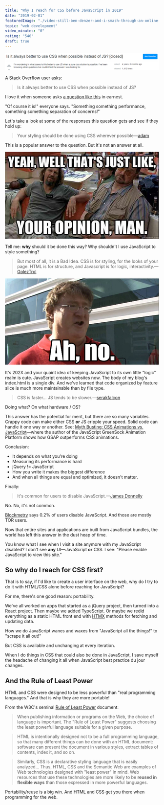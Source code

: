 ```yaml
---
title: "Why I reach for CSS before JavaScript in 2019"
date: "2019-02-01"
featuredImage: "./video-still-ben-denzer-and-i-smash-through-an-online-javascript-test-mike-zetlow.jpg"
topic: "web development"
video_minutes: "0"
rating: "540"
draft: true
---
```


![](stack-overflow-why-i-reach-for-css-before-javascript-in-2019.PNG)

A Stack Overflow user asks:

> Is it always better to use CSS when possible instead of JS?

I love it when someone asks [a question like this](https://stackoverflow.com/questions/24012569/is-it-always-better-to-use-css-when-possible-instead-of-js) in earnest.

"Of course it is!" everyone says. "Something something performance, something something separation of concerns!"

Let's take a look at some of the responses this question gets and see if they hold up:

> Your styling should be done using CSS wherever possible—[adam](https://stackoverflow.com/a/19188478/6305196)

This is a popular answer to the question. But it's not an answer at all.

![](./lebowski-why-i-reach-for-css-before-javascript-in-2019.jpg)

Tell me: **why** should it be done this way? Why shouldn't I use JavaScript to style something?

> But most of all, it is a Bad Idea. CSS is for styling, for the looks of your page. HTML is for structure, and Javascript is for logic, interactivity.—[GolezTrol](https://stackoverflow.com/a/7621871/6305196)

![](ah-no-why-i-reach-for-css-before-javascript-in-2019.jpg)

It's 202X and your quaint idea of keeping JavaScript to its own little "logic" realm is cute. JavaScript creates websites now. The body of my blog's index.html is a single div. And we've learned that code organized by feature slice is much more maintainable than by file type.

> CSS is faster... JS tends to be slower.—[serakfalcon](https://stackoverflow.com/questions/24012569/is-it-always-better-to-use-css-when-possible-instead-of-js#comment37010132_24012569)

Doing what? On what hardware / OS?

This answer has the potential for merit, but there are so many variables. Crappy code can make either CSS **or** JS cripple your speed. Solid code can handle it one way or another. See: [Myth Busting: CSS Animations vs. JavaScript](https://css-tricks.com/myth-busting-css-animations-vs-javascript/)—where the author of the JavaScript GreenSock Animation Platform shows how GSAP outperforms CSS animations.

Conclusion:

* It depends on what you're doing
* Measuring its performance is hard
* jQuery != JavaScript
* How you write it makes the biggest difference
* And when all things are equal and optimized, it doesn't matter.

Finally:

> It's common for users to disable JavaScript.—[James Donnelly](https://stackoverflow.com/a/24012650/6305196)

No. No, it's not common.

[Blockmetry](http://web.archive.org/web/20190417230608/https://blockmetry.com/blog/javascript-disabled) says 0.2% of users disable JavaScript. And those are mostly TOR users.

Now that entire sites and applications are built from JavaScript bundles, the world has left this answer in the dust heap of time.

You know what I see when I visit a site anymore with my JavaScript disabled? I don't see **any** UI—JavaScript **or** CSS. I see: "Please enable JavaScript to view this site."

## So why do I reach for CSS first?

That is to say, if I'd like to create a user interface on the web, why do I try to do it with HTML/CSS alone before reaching for JavaScript?

For me, there's one good reason: portability.

We've all worked on apps that started as a jQuery project, then turned into a React project. Then maybe we added TypeScript. Or maybe we redid everything as a static HTML front end with [HTMX](https://htmx.org/) methods for fetching and updating data.

How we do JavaScript wanes and waxes from "JavaScript all the things!" to "scrape it all out!"

But CSS is available and unchanging at every iteration.

When I do things in CSS that could also be done in JavaScript, I save myself the headache of changing it all when JavaScript best practice du jour changes.

## And the Rule of Least Power

HTML and CSS were designed to be less powerful than "real programming languages." And that is why they are more portable!

From the W3C's seminal [Rule of Least Power](https://www.w3.org/2001/tag/doc/leastPower.html) document:

>When publishing information or programs on the Web, the choice of language is important. The "Rule of Least Power" suggests choosing the least powerful language suitable for a given purpose.

>HTML is intentionally designed not to be a full programming language, so that many different things can be done with an HTML document: software can present the document in various styles, extract tables of contents, index it, and so on.

>Similarly, CSS is a declarative styling language that is easily analyzed... Thus, HTML, CSS and the Semantic Web are examples of Web technologies designed with "least power" in mind. Web resources that use these technologies are more likely to be **reused in flexible ways** than those expressed in more powerful languages.

Portability/reuse is a big win. And HTML and CSS get you there when programming for the web.